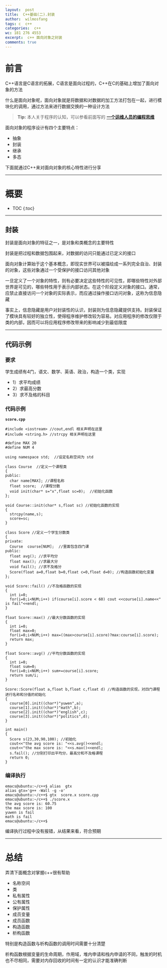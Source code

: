 ```yaml
---
layout:  post
title:  C++基础(二).封装
author:  wilmosfang
tags: c  c++
categories:  c++
wc: 181 276 4553
excerpt:  c++ 面向对象之封装
comments: true
---
```



# 前言

C++语言是C语言的拓展，C语言是面向过程的，C++在C的基础上增加了面向对象的方法

什么是面向对象呢，面向对象就是将数据和对数据的加工方法打包在一起，进行模块化的调用，通过方法来进行数据交换的一种设计方法

> **Tip:** 本人关于程序的认知，可以参看前面写的 **[一个运维人员的编程思维][programming]**

面向对象的程序设计有四个主要特点：

* 抽象
* 封装
* 继承
* 多态

下面就通过C++来对面向对象的核心特性进行分享

---



# 概要

* TOC
{:toc}

---

## 封装

封装是面向对象的特征之一，是对象和类概念的主要特性

封装是把过程和数据包围起来，对数据的访问只能通过已定义的接口

面向对象计算始于这个基本概念，即现实世界可以被描绘成一系列完全自治、封装的对象，这些对象通过一个受保护的接口访问其他对象

一旦定义了一个对象的特性，则有必要决定这些特性的可见性，即哪些特性对外部世界是可见的，哪些特性用于表示内部状态。在这个阶段定义对象的接口。通常，应禁止直接访问一个对象的实际表示，而应通过操作接口访问对象，这称为信息隐藏

事实上，信息隐藏是用户对封装性的认识，封装则为信息隐藏提供支持。封装保证了模块具有较好的独立性，使得程序维护修改较为容易。对应用程序的修改仅限于类的内部，因而可以将应用程序修改带来的影响减少到最低限度

---

## 代码示例

### 要求

学生成绩有4门，语文、数学、英语、政治，构造一个类，实现

* 1）求平均成绩
* 2）求最高分数
* 3）求不及格的科目

### 代码示例

**`score.cpp`**

~~~
#include <iostream> //cout,endl 相关声明在这里
#include <string.h> //strcpy 相关声明在这里

#define MAX 20
#define NUM 4

using namespace std;  //设定名称空间为 std

class Course  //定义一个课程类
{
public:
  char name[MAX]; //课程名称
  float score;  //课程分数
  void init(char* s="x",float sc=0);  //初始化函数
};

void Course::init(char* s,float sc) //初始化函数的实现
{
  strcpy(name,s);
  score=sc;
}

class Score //定义一个学生分数类
{
private:
  Course  course[NUM];  //里面包含四门课
public:	
  float avg(); //求平均分
  float max(); //求最大分
  void fail(); //求不及格分
  Score(float a=0,float b=0,float c=0,float d=0); //构造函数初始化变量
};

void Score::fail() //不及格函数的实现 
{
  int i=0;
  for(i=0;i<NUM;i++) if(course[i].score < 60) cout <<course[i].name<<" is fail"<<endl;
}

float Score::max() //最大分数函数的实现 
{
  int i=0;
  float max=0;
  for(i=0;i<NUM;i++) max=((max>course[i].score)?max:course[i].score);
  return max;
}

float Score::avg() //平均分数函数的实现 
{
  int i=0;
  float sum=0;
  for(i=0;i<NUM;i++) sum+=course[i].score;
  return sum/i;
}

Score::Score(float a,float b,float c,float d) //构造函数的实现，对四门课程进行名称和分值的初始化
{
  course[0].init((char*)"yuwen",a);
  course[1].init((char*)"math",b);
  course[2].init((char*)"english",c);
  course[3].init((char*)"politics",d);
}

int main() 
{
  Score s(23,30,90,100); //初始化
  cout<<"the avg score is: "<<s.avg()<<endl; 
  cout<<"the max score is: "<<s.max()<<endl;
  s.fail(); //分别打印出平均分，最高分和不及格课程
  return 0;
}
~~~


### 编译执行

~~~
emacs@ubuntu:~/c++$ alias  gtx
alias gtx='g++ -Wall -g -o'
emacs@ubuntu:~/c++$ gtx  score.x score.cpp
emacs@ubuntu:~/c++$ ./score.x 
the avg score is: 60.75
the max score is: 100
yuwen is fail
math is fail
emacs@ubuntu:~/c++$
~~~

编译执行过程中没有报错，从结果来看，符合预期


---

# 总结

弄清下面概念对掌握c++很有帮助

* 名称空间
* 类
* 私有属性
* 公有属性
* 保护属性
* 成员变量
* 成员函数
* 构造函数
* 析构函数

特别是构造函数与析构函数的调用时间需要十分清楚

析构函数根据变量的生命周期，作用域，堆内申请和栈内申请的不同，触发的时机也不尽相同，需要对内存回收的时间有一定的认识才能准确判断

[programming]:http://soft.dog/2016/04/07/thinking-of-programming/
